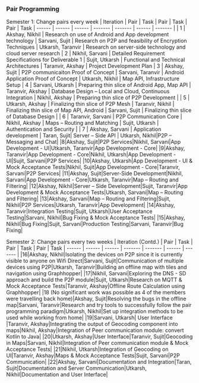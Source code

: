 ### Pair Programming 
Semester 1: Change pairs every week
| Iteration | Pair | Task | Pair | Task | Pair | Task
| ------ | ------ | ------ | ------- | ------- | ------ | ------- |
| 1 | Akshay, Nikhil | Research on use of Android and App development technology | Sarvani, Sujit | Research on P2P and feasibility of Encryption Techniques | Utkarsh, Taranvir | Research on server-side technology and cloud server research
| 2 | Nikhil, Sarvani | Detailed Requirement Specifications for Deliverable 1 | Sujit, Utkarsh | Functional and Technical Architectures | Taranvir, Akshay | Project Development Plan
| 3 | Akshay, Sujit | P2P communicaiton Proof of Concept | Sarvani, Taranvir | Android Application Proof of Concept | Utkarsh, Nikhil | Map API, Infrastructure Setup
| 4 | Sarvani, Utkarsh | Preparing thin slice of Android App, Map API | Taranvir, Akshay | Database Design – Local and Cloud, Continuous Integration | Nikhil, Akshay | Preparing thin slice of P2P Development | 
| 5 | Utkarsh, Akshay | Finalizing thin slice of P2P Mesh | Taranvir, Nikhil | Finalizing thin slice of Map API, Android | Sarvani, Sujit | Finalizing thin slice of Database Design |
| 6 | Taranvir, Sarvani | P2P Communication Core | Nikhil, Akshay | Maps – Routing and Matching | Sujit, Utkarsh | Authentication and Security |
| 7 | Akshay, Sarvani | Application development | Taran, Sujit| Server – Side API | Utkarsh, Nikhil|P2P – Messaging and Chat|
|8|Akshay, Sujit|P2P Services|Nikhil, Sarvani|App Development - UI|Utkarsh, Taranvir|App Development - Core|
|9|Akshay, Taranvir|App Development - Core|Nikhil, Utkarsh|App Development - UI|Sujit, Sarvani|P2P Services|
|10|Akshay, Utkarsh|App Development - UI & Mock Acceptance Tests|Nikhil, Sujit|App Development - Core|Taranvir, Sarvani|P2P Services|
|11|Akshay, Sujit|Server-Side Development|Nikhil, Sarvani|App Development - Core|Utkarsh, Taranvir|Map – Routing and Filtering|
|12|Akshay, Nikhil|Server – Side Development|Sujit, Taranvir|App Development & Mock Acceptance Tests|Utkarsh, Sarvani|Map – Routing and Filtering|
|13|Akshay, Sarvani|Map – Routing and Filtering|Sujit, Nikhil|P2P Services|Utkarsh, Taranvir|App Development|
|14|Akshay, Taranvir|Integration Testing|Sujit, Utkarsh|User Acceptance Testing|Sarvani, Nikhil|Bug Fixing & Mock Acceptance Tests|
|15|Akshay, Nikhil|Bug Fixing|Sujit, Sarvani|Production Testing|Sarvani, Taranvir|Bug Fixing|

Semester 2: Change pairs every two weeks
 | Iteration (Contd.) | Pair | Task | Pair | Task | Pair | Task
| ------ | ------ | ------ | ------- | ------- | ------ | ------- |
|16|Akshay, Nikhil|Isolating the devices on P2P since it is currently visible to anyone on Wifi Direct|Sarvani, Sujit|Communication of multiple devices using P2P|Utkarsh, Taranvir|Building an offline map with tiles and navigation using Graphhopper|
|17|Nikhil, Sarvani|Exploring the DNS - SD approach and build the P2P module|Sujit, Utkarsh|Research on MQTT & Mock Acceptance Tests|Taranvir, Akshay|Offline Route Calculation using Graphhopper|
|18 (No significant work was possible as 4 of the members were travelling back home)|Akshay, Sujit|Resolving the bugs in the offline map|Sarvani, Taranvir|Research and try tools to successfully follow the pair programming paradigm|Utkarsh, Nikhil|Set up integration methods to be used while working from home|
|19|Sarvani, Utkarsh| User Interface |Taranvir, Akshay|Integrating the output of Geocoding component into maps|Nikhil, Akshay|Integration of Peer communication module: convert Kotlin to Java|
|20|Utkarsh, Akshay|User Interface|Taranvir, Sujit|Geocoding in Maps|Sarvani, Nikhil|Integration of Peer communication module & Mock Acceptance Tests|
|21|Nikhil, Utkarsh|Integration of Geocoding on UI|Taranvir, Akshay|Maps & Mock Acceptance Tests|Sujit, Sarvani|P2P Communication|
|22|Akshay, Sarvani|Documentation and Integration|Taran, Sujit|Documentation and Server Communication|Utkarsh, Nikhil|Documentation and User Interface|

